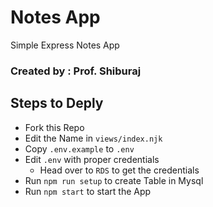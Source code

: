 # Notes App

Simple Express Notes App

### Created by : Prof. Shiburaj

## Steps to Deply
- Fork this Repo
- Edit the Name in `views/index.njk`
- Copy `.env.example` to `.env`
- Edit `.env` with proper credentials
  - Head over to `RDS` to get the credentials
- Run `npm run setup` to create Table in Mysql
- Run `npm start` to start the App